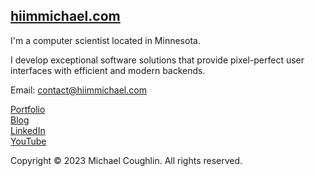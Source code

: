 ## [hiimmichael.com](http://hiimmichael.com)

I'm a computer scientist located in Minnesota.

I develop exceptional software solutions that provide pixel-perfect user interfaces with efficient and modern backends.

Email: contact@hiimmichael.com

[Portfolio](http://hiimmichael.com) <br /> 
[Blog](http://blog.hiimmichael.com) <br /> 
[LinkedIn](https://www.linkedin.com/in/hiimmichael/) <br />
[YouTube](https://www.youtube.com/channel/UCZwc7R-YvTEKMJgr2ftkSyg) <br />

Copyright © 2023 Michael Coughlin. All rights reserved.
